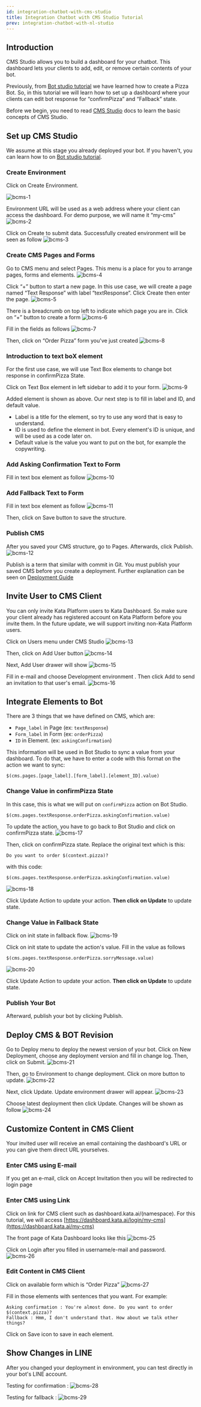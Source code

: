 ```yaml
---
id: integration-chatbot-with-cms-studio
title: Integration Chatbot with CMS Studio Tutorial
prev: integration-chatbot-with-nl-studio
---
```


## Introduction

CMS Studio allows you to build a dashboard for your chatbot. This dashboard lets your clients to add, edit, or remove certain contents of your bot.

Previously, from [Bot studio tutorial](/tutorial/bot-studio/) we have learned how to create a Pizza Bot. So, in this tutorial we will learn how to set up a dashboard where your clients can edit bot response for “confirmPizza” and “Fallback” state.

Before we begin, you need to read [CMS Studio](/cms-studio/about/) docs to learn the basic concepts of CMS Studio.

## Set up CMS Studio

We assume at this stage you already deployed your bot. If you haven't, you can learn how to on [Bot studio tutorial](/tutorial/bot-studio/).

### Create Environment

Click on Create Environment.

![bcms-1](./images/bot-cms/bcms-1.png)

Environment URL will be used as a web address where your client can access the dashboard. For demo purpose, we will name it “my-cms”
![bcms-2](./images/bot-cms/bcms-2.png)

Click on Create to submit data. Successfully created environment will be seen as follow
![bcms-3](./images/bot-cms/bcms-3.png)

### Create CMS Pages and Forms

Go to CMS menu and select Pages. This menu is a place for you to arrange pages, forms and elements.
![bcms-4](./images/bot-cms/bcms-4.png)

Click “+” button to start a new page. In this use case, we will create a page named “Text Response” with label “textResponse”. Click Create then enter the page.
![bcms-5](./images/bot-cms/bcms-5.png)

There is a breadcrumb on top left to indicate which page you are in. Click on “+” button to create a form
![bcms-6](./images/bot-cms/bcms-6.png)

Fill in the fields as follows
![bcms-7](./images/bot-cms/bcms-7.png)

Then, click on “Order Pizza” form you've just created
![bcms-8](./images/bot-cms/bcms-8.png)

### Introduction to text boX element

For the first use case, we will use Text Box elements to change bot response in confirmPizza State.

Click on Text Box element in left sidebar to add it to your form.
![bcms-9](./images/bot-cms/bcms-9.png)

Added element is shown as above. Our next step is to fill in label and ID, and default value.

- Label is a title for the element, so try to use any word that is easy to understand.
- ID is used to define the element in bot. Every element's ID is unique, and will be used as a code later on.
- Default value is the value you want to put on the bot, for example the copywriting.

### Add Asking Confirmation Text to Form

Fill in text box element as follow
![bcms-10](./images/bot-cms/bcms-10.png)

### Add Fallback Text to Form

Fill in text box element as follow
![bcms-11](./images/bot-cms/bcms-11.png)

Then, click on Save button to save the structure.

### Publish CMS

After you saved your CMS structure, go to Pages. Afterwards, click Publish.
![bcms-12](./images/bot-cms/bcms-12.png)

Publish is a term that similar with commit in Git. You must publish your saved CMS before you create a deployment. Further explanation can be seen on [Deployment Guide](./deployment-guide/introduction/)

## Invite User to CMS Client

You can only invite Kata Platform users to Kata Dashboard. So make sure your client already has registered account on Kata Platform before you invite them. In the future update, we will support inviting non-Kata Platform users.

Click on Users menu under CMS Studio
![bcms-13](./images/bot-cms/bcms-13.png)

Then, click on Add User button
![bcms-14](./images/bot-cms/bcms-14.png)

Next, Add User drawer will show
![bcms-15](./images/bot-cms/bcms-15.png)

Fill in e-mail and choose Development environment . Then click Add to send an invitation to that user's email.
![bcms-16](./images/bot-cms/bcms-16.png)

## Integrate Elements to Bot

There are 3 things that we have defined on CMS, which are:

- `Page_label` in Page (ex: `textResponse`)
- `Form_label` in Form (ex: `orderPizza`)
- `ID` in Element. (ex: `askingConfirmation`)

This information will be used in Bot Studio to sync a value from your dashboard. To do that, we have to enter a code with this format on the action we want to sync:

```
$(cms.pages.[page_label].[form_label].[element_ID].value)
```

### Change Value in confirmPizza State

In this case, this is what we will put on `confirmPizza` action on Bot Studio.

```
$(cms.pages.textResponse.orderPizza.askingConfirmation.value)
```

To update the action, you have to go back to Bot Studio and click on confirmPizza state.
![bcms-17](./images/bot-cms/bcms-17.png)

Then, click on confirmPizza state. Replace the original text which is this:

```
Do you want to order $(context.pizza)?
```

with this code:

```
$(cms.pages.textResponse.orderPizza.askingConfirmation.value)
```

![bcms-18](./images/bot-cms/bcms-18.png)

Click Update Action to update your action. **Then click on Update** to update state.

### Change Value in Fallback State

Click on init state in fallback flow.
![bcms-19](./images/bot-cms/bcms-19.png)

Click on init state to update the action's value. Fill in the value as follows

```
$(cms.pages.textResponse.orderPizza.sorryMessage.value)
```

![bcms-20](./images/bot-cms/bcms-20.png)

Click Update Action to update your action. **Then click on Update** to update state.

### Publish Your Bot

Afterward, publish your bot by clicking Publish.

## Deploy CMS & BOT Revision

Go to Deploy menu to deploy the newest version of your bot. Click on New Deployment, choose any deployment version and fill in change log. Then, click on Submit.
![bcms-21](./images/bot-cms/bcms-21.png)

Then, go to Environment to change deployment. Click on more button to update.
![bcms-22](./images/bot-cms/bcms-22.png)

Next, click Update. Update environment drawer will appear.
![bcms-23](./images/bot-cms/bcms-23.png)

Choose latest deployment then click Update. Changes will be shown as follow
![bcms-24](./images/bot-cms/bcms-24.png)

## Customize Content in CMS Client

Your invited user will receive an email containing the dashboard's URL or you can give them direct URL yourselves.

### Enter CMS using E-mail

If you get an e-mail, click on Accept Invitation then you will be redirected to login page

### Enter CMS using Link

Click on link for CMS client such as dashboard.kata.ai/(namespace). For this tutorial, we will access [https://dashboard.kata.ai/login/my-cms](https://dashboard.kata.ai/my-cms)

The front page of Kata Dashboard looks like this
![bcms-25](./images/bot-cms/bcms-25.png)

Click on Login after you filled in username/e-mail and password.
![bcms-26](./images/bot-cms/bcms-26.png)

### Edit Content in CMS Client

Click on available form which is “Order Pizza”
![bcms-27](./images/bot-cms/bcms-27.png)

Fill in those elements with sentences that you want. For example:

```
Asking confirmation : You're almost done. Do you want to order $(context.pizza)?
Fallback : Hmm, I don't understand that. How about we talk other things?

```

Click on Save icon to save in each element.

## Show Changes in LINE

After you changed your deployment in environment, you can test directly in your bot's LINE account.

Testing for confirmation :
![bcms-28](./images/bot-cms/bcms-28.png)

Testing for fallback :
![bcms-29](./images/bot-cms/bcms-29.png)
